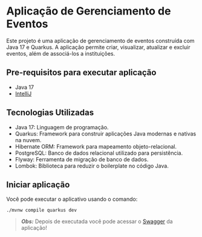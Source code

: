 # Aplicação de Gerenciamento de Eventos

Este projeto é uma aplicação de gerenciamento de eventos construída com Java 17 e Quarkus. A aplicação permite criar, visualizar, atualizar e excluir eventos, além de associá-los a instituições.

## Pre-requisitos para executar aplicação
* Java 17
* [IntelliJ](https://www.jetbrains.com/idea/download/#section=linux)

## Tecnologias Utilizadas
* Java 17: Linguagem de programação.
* Quarkus: Framework para construir aplicações Java modernas e nativas na nuvem.
* Hibernate ORM: Framework para mapeamento objeto-relacional.
* PostgreSQL: Banco de dados relacional utilizado para persistência.
* Flyway: Ferramenta de migração de banco de dados.
* Lombok: Biblioteca para reduzir o boilerplate no código Java.

## Iniciar aplicação

Você pode executar o aplicativo usando o comando:

```shell script
./mvnw compile quarkus dev
```

> **_Obs:_**  Depois de executada você pode acessar o [Swagger](http://localhost:8080/q/dev/) da aplicação!